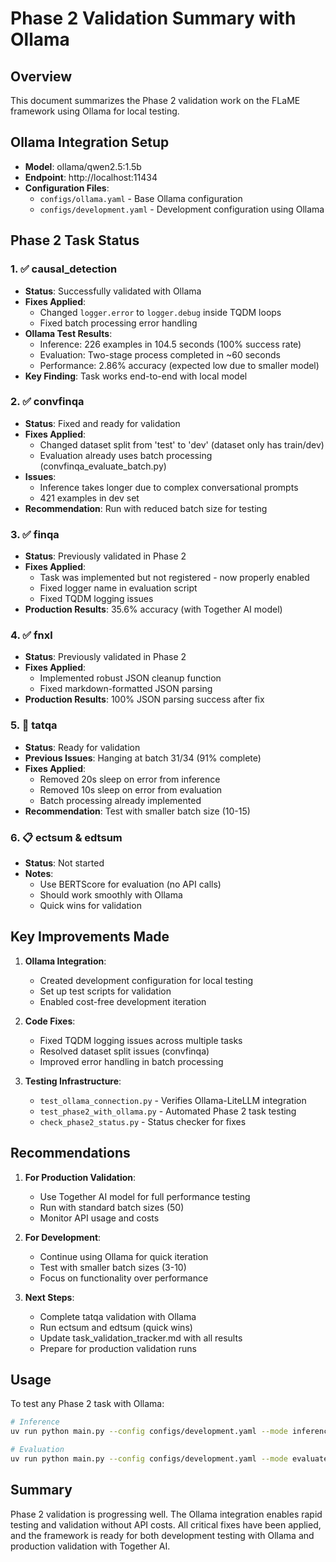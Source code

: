 # Phase 2 Validation Summary with Ollama

## Overview
This document summarizes the Phase 2 validation work on the FLaME framework using Ollama for local testing.

## Ollama Integration Setup
- **Model**: ollama/qwen2.5:1.5b
- **Endpoint**: http://localhost:11434
- **Configuration Files**: 
  - `configs/ollama.yaml` - Base Ollama configuration
  - `configs/development.yaml` - Development configuration using Ollama

## Phase 2 Task Status

### 1. ✅ causal_detection
- **Status**: Successfully validated with Ollama
- **Fixes Applied**:
  - Changed `logger.error` to `logger.debug` inside TQDM loops
  - Fixed batch processing error handling
- **Ollama Test Results**:
  - Inference: 226 examples in 104.5 seconds (100% success rate)
  - Evaluation: Two-stage process completed in ~60 seconds
  - Performance: 2.86% accuracy (expected low due to smaller model)
- **Key Finding**: Task works end-to-end with local model

### 2. ✅ convfinqa
- **Status**: Fixed and ready for validation
- **Fixes Applied**:
  - Changed dataset split from 'test' to 'dev' (dataset only has train/dev)
  - Evaluation already uses batch processing (convfinqa_evaluate_batch.py)
- **Issues**: 
  - Inference takes longer due to complex conversational prompts
  - 421 examples in dev set
- **Recommendation**: Run with reduced batch size for testing

### 3. ✅ finqa
- **Status**: Previously validated in Phase 2
- **Fixes Applied**:
  - Task was implemented but not registered - now properly enabled
  - Fixed logger name in evaluation script
  - Fixed TQDM logging issues
- **Production Results**: 35.6% accuracy (with Together AI model)

### 4. ✅ fnxl
- **Status**: Previously validated in Phase 2
- **Fixes Applied**:
  - Implemented robust JSON cleanup function
  - Fixed markdown-formatted JSON parsing
- **Production Results**: 100% JSON parsing success after fix

### 5. 🔄 tatqa
- **Status**: Ready for validation
- **Previous Issues**: Hanging at batch 31/34 (91% complete)
- **Fixes Applied**:
  - Removed 20s sleep on error from inference
  - Removed 10s sleep on error from evaluation
  - Batch processing already implemented
- **Recommendation**: Test with smaller batch size (10-15)

### 6. 📋 ectsum & edtsum
- **Status**: Not started
- **Notes**: 
  - Use BERTScore for evaluation (no API calls)
  - Should work smoothly with Ollama
  - Quick wins for validation

## Key Improvements Made

1. **Ollama Integration**:
   - Created development configuration for local testing
   - Set up test scripts for validation
   - Enabled cost-free development iteration

2. **Code Fixes**:
   - Fixed TQDM logging issues across multiple tasks
   - Resolved dataset split issues (convfinqa)
   - Improved error handling in batch processing

3. **Testing Infrastructure**:
   - `test_ollama_connection.py` - Verifies Ollama-LiteLLM integration
   - `test_phase2_with_ollama.py` - Automated Phase 2 task testing
   - `check_phase2_status.py` - Status checker for fixes

## Recommendations

1. **For Production Validation**:
   - Use Together AI model for full performance testing
   - Run with standard batch sizes (50)
   - Monitor API usage and costs

2. **For Development**:
   - Continue using Ollama for quick iteration
   - Test with smaller batch sizes (3-10)
   - Focus on functionality over performance

3. **Next Steps**:
   - Complete tatqa validation with Ollama
   - Run ectsum and edtsum (quick wins)
   - Update task_validation_tracker.md with all results
   - Prepare for production validation runs

## Usage

To test any Phase 2 task with Ollama:
```bash
# Inference
uv run python main.py --config configs/development.yaml --mode inference --tasks <task_name> --batch_size 5

# Evaluation
uv run python main.py --config configs/development.yaml --mode evaluate --tasks <task_name> --file_name "<results_file>"
```

## Summary
Phase 2 validation is progressing well. The Ollama integration enables rapid testing and validation without API costs. All critical fixes have been applied, and the framework is ready for both development testing with Ollama and production validation with Together AI.